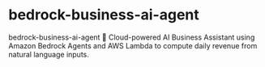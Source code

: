 # bedrock-business-ai-agent
bedrock-business-ai-agent   🧠 Cloud-powered AI Business Assistant using Amazon Bedrock Agents and AWS Lambda to compute daily revenue from natural language inputs.

